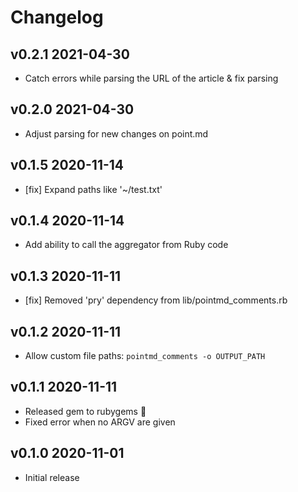 # Changelog

## v0.2.1 2021-04-30
- Catch errors while parsing the URL of the article & fix parsing

## v0.2.0 2021-04-30
- Adjust parsing for new changes on point.md

## v0.1.5 2020-11-14
- [fix] Expand paths like '~/test.txt'

## v0.1.4 2020-11-14
- Add ability to call the aggregator from Ruby code

## v0.1.3 2020-11-11
- [fix] Removed 'pry' dependency from lib/pointmd_comments.rb

## v0.1.2 2020-11-11
- Allow custom file paths: `pointmd_comments -o OUTPUT_PATH`

## v0.1.1 2020-11-11
- Released gem to rubygems 🎉
- Fixed error when no ARGV are given

## v0.1.0 2020-11-01
- Initial release
